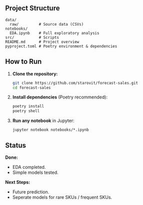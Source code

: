 ## Project Structure

```
data/
  raw/         # Source data (CSVs)
notebooks/
  EDA.ipynb    # Full exploratory analysis
src/           # Scripts
README.md      # Project overview
pyproject.toml # Poetry environment & dependencies
```

## How to Run

1. **Clone the repository:**

   ```bash
   git clone https://github.com/starovit/forecast-sales.git
   cd forecast-sales
   ```

2. **Install dependencies** (Poetry recommended):

   ```bash
   poetry install
   poetry shell
   ```

3. **Run any notebook** in Jupyter:

   ```
   jupyter notebook notebooks/*.ipynb
   ```

## Status

**Done:**
* EDA completed.
* Simple models tested.

**Next Steps:**
* Future prediction.
* Seperate models for rare SKUs / frequent SKUs.